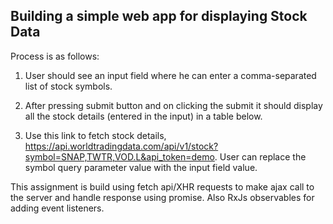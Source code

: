 ## Building a simple web app for displaying Stock Data

Process is as follows:
1. User should see an input field where he can enter a comma-separated list of stock symbols.

2. After pressing submit button and on clicking the submit it should display all the stock details (entered in the input) in a table below.

3. Use this link to fetch stock details, https://api.worldtradingdata.com/api/v1/stock?symbol=SNAP,TWTR,VOD.L&api_token=demo. User can replace the symbol query parameter value with the input field value.

This assignment is build using fetch api/XHR requests to make ajax call to the server and handle response using promise.
Also RxJs observables for adding event listeners.
